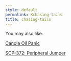 ```yaml
---
style: default
permalink: Xchasing-tails
title: chasing-tails
---
```

You may also like:

[Canola Oil Panic](http://scp-wiki.net/canola-oil-panic)

[SCP-372: Peripheral Jumper](http://scp-wiki.net/scp-372)
